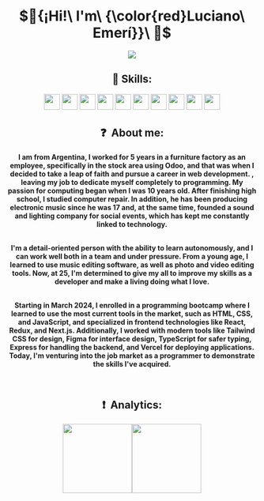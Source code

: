 <div align="center">

# $🔻{¡Hi!\ I'm\ {\color{red}Luciano\ Emerí}}\ 🔻$

<img src="https://i1.sndcdn.com/visuals-000197783434-2xJppG-t2480x520.jpg">

<h2>🚩 Skills: </h2>
<img width ='32px' src ='https://raw.githubusercontent.com/rahulbanerjee26/githubAboutMeGenerator/main/icons/html.svg'> 
<img width ='32px' src ='https://raw.githubusercontent.com/rahulbanerjee26/githubAboutMeGenerator/main/icons/css.svg'> 
<img width ='32px' src ='https://raw.githubusercontent.com/rahulbanerjee26/githubAboutMeGenerator/main/icons/javascript.svg'> 
<img width ='32px' src ='https://raw.githubusercontent.com/rahulbanerjee26/githubAboutMeGenerator/main/icons/typescript.svg'> 
<img width ='32px' src ='https://raw.githubusercontent.com/rahulbanerjee26/githubAboutMeGenerator/main/icons/reactjs.svg'> 
<img width ='32px' src ='https://raw.githubusercontent.com/rahulbanerjee26/githubAboutMeGenerator/main/icons/redux.svg'> 
<img width ='32px' src ='https://raw.githubusercontent.com/rahulbanerjee26/githubAboutMeGenerator/main/icons/nextjs.svg'> 
<img width ='32px' src ='https://raw.githubusercontent.com/rahulbanerjee26/githubAboutMeGenerator/main/icons/express.svg'> 
<img width ='32px' src ='https://raw.githubusercontent.com/rahulbanerjee26/githubAboutMeGenerator/main/icons/tailwind.svg'> 
<img width ='32px' src ='https://raw.githubusercontent.com/rahulbanerjee26/githubAboutMeGenerator/main/icons/figma.svg'> 

<br>
<h2 align="center"> ❓ &nbsp;About me:</h2>

<h4 align="center">
I am from Argentina, I worked for 5 years in a furniture factory as an employee, specifically in the stock area using Odoo, and that was when I decided to take a leap of faith and pursue a career in web development. , leaving my job to dedicate myself completely to programming. My passion for computing began when I was 10 years old. After finishing high school, I studied computer repair. In addition, he has been producing electronic music since he was 17 and, at the same time, founded a sound and lighting company for social events, which has kept me constantly linked to technology.
</p>
<br>
I'm a detail-oriented person with the ability to learn autonomously, and I can work well both in a team and under pressure. From a young age, I learned to use music editing software, as well as photo and video editing tools. Now, at 25, I'm determined to give my all to improve my skills as a developer and make a living doing what I love.
</p>
<br>
Starting in March 2024, I enrolled in a programming bootcamp where I learned to use the most current tools in the market, such as HTML, CSS, and JavaScript, and specialized in frontend technologies like React, Redux, and Next.js. Additionally, I worked with modern tools like Tailwind CSS for design, Figma for interface design, TypeScript for safer typing, Express for handling the backend, and Vercel for deploying applications. Today, I'm venturing into the job market as a programmer to demonstrate the skills I've acquired.
</p>
<br>
  
<h2 align="center"> ❗ &nbsp;Analytics:</h2>

<div align="center">
<p align="center">
<a href="https://github.com/LucianoEmeri">
<img height="140em" src="https://github-readme-stats.vercel.app/api?username=LucianoEmeri&show_icons=true&theme=shadow_red&text_color=fff&bg_color=000"/><img height="140em" src="https://github-readme-stats.vercel.app/api/pin?username=LucianoEmeri&repo=LucianoEmeri&show_icons=true&theme=shadow_red&text_color=fff&bg_color=000"/>
</a>
</p>
</div>
